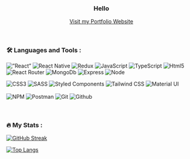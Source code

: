 <div id="header" align="center">  
  <h3>
      Hello
    </h3>  

  <div id="badges">  
    <a href="https://numoportfolio.vercel.app">
      Visit my Portfolio Website
    </a>
  </div>
 </div>
 
<br/>
<br/>

### :hammer_and_wrench: Languages and Tools :
<span><img alt=”React” src="https://img.shields.io/badge/React-20232A?style=for-the-badge&logo=react&logoColor=61DAFB"/>
<img alt="React Native" src="https://img.shields.io/badge/React_Native-20232A?style=for-the-badge&logo=react&logoColor=61DAFB"/>
<img alt="Redux" src="https://img.shields.io/badge/Redux-593D88?style=for-the-badge&logo=redux&logoColor=white"/>
<img alt="JavaScript" src="https://img.shields.io/badge/JavaScript-F7DF1E?style=for-the-badge&logo=javascript&logoColor=black"/>
<img alt="TypeScript" src="https://img.shields.io/badge/TypeScript-007ACC?style=for-the-badge&logo=typescript&logoColor=white" />
<img alt="Html5" src="https://img.shields.io/badge/HTML5-E34F26?style=for-the-badge&logo=html5&logoColor=white"/>
<img alt="React Router" src="https://img.shields.io/badge/React_Router-CA4245?style=for-the-badge&logo=react-router&logoColor=white"/>
<img alt="MongoDb" src="https://img.shields.io/badge/MongoDB-4EA94B?style=for-the-badge&logo=mongodb&logoColor=white"/>
<img alt="Express" src="https://img.shields.io/badge/Express.js-404D59?style=for-the-badge"/>
<img alt="Node" src="https://img.shields.io/badge/Node.js-43853D?style=for-the-badge&logo=node.js&logoColor=white"/>
</span>

<!-- <br/> -->

<span>
<img alt="CSS3" src="https://img.shields.io/badge/CSS3-1572B6?style=for-the-badge&logo=css3&logoColor=white"/>
<img alt="SASS" src="https://img.shields.io/badge/Sass-CC6699?style=for-the-badge&logo=sass&logoColor=white"/>
<img alt="Styled Components" src="https://img.shields.io/badge/styled--components-DB7093?style=for-the-badge&logo=styled-components&logoColor=white"/>
<img alt="Tailwind CSS" src="https://img.shields.io/badge/Tailwind_CSS-38B2AC?style=for-the-badge&logo=tailwind-css&logoColor=white"/>
<img alt="Material UI" src="https://img.shields.io/badge/Material--UI-0081CB?style=for-the-badge&logo=material-ui&logoColor=white"/>
</span>

<br/>
<br/>

<span>
<img alt="NPM" src="https://img.shields.io/badge/Tools-NPM-informational?style=plastic&logo=NPM&color=CB3837"/>
<img alt="Postman" src="https://img.shields.io/badge/Tools-Postman-informational?style=plastic&logo=Postman&color=FF6C37"/>
<img alt="Git" src="https://img.shields.io/badge/Tools-Git-informational?style=plastic&logo=Git&color=F05032"/>
<img alt="Github" src="https://img.shields.io/badge/Tools-GitHub-informational?style=plastic&logo=GitHub&color=181717"/>
</span>

<br/>
<br/>
<br/>

### :fire: My Stats :

[![GitHub Streak](http://github-readme-streak-stats.herokuapp.com?user=numofran6&theme=dark&background=000000)](https://git.io/streak-stats)

[![Top Langs](https://github-readme-stats.vercel.app/api/top-langs/?username=numofran6&layout=compact&theme=vision-friendly-dark)](https://github.com/anuraghazra/github-readme-stats)
